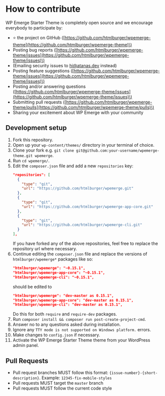 # How to contribute

WP Emerge Starter Theme is completely open source and we encourage everybody to participate by:

- ⭐ the project on GitHub \([https://github.com/htmlburger/wpemerge-theme](https://github.com/htmlburger/wpemerge-theme)\)
- Posting bug reports \([https://github.com/htmlburger/wpemerge-theme/issues](https://github.com/htmlburger/wpemerge-theme/issues)\)
- (Emailing security issues to [hi@atanas.dev](mailto:hi@atanas.dev) instead)
- Posting feature suggestions \([https://github.com/htmlburger/wpemerge-theme/issues](https://github.com/htmlburger/wpemerge-theme/issues)\)
- Posting and/or answering questions \([https://github.com/htmlburger/wpemerge-theme/issues](https://github.com/htmlburger/wpemerge-theme/issues)\)
- Submitting pull requests \([https://github.com/htmlburger/wpemerge-theme/pulls](https://github.com/htmlburger/wpemerge-theme/pulls)\)
- Sharing your excitement about WP Emerge with your community

## Development setup

1. Fork this repository.
2. Open up your `wp-content/themes/` directory in your terminal of choice.
3. Clone your fork e.g. `git clone git@github.com:your-username/wpemerge-theme.git wpemerge`.
4. Run `cd wpemerge/`.
5. Edit the `composer.json` file and add a new `repositories` key:
    ```json
    "repositories": [
      {
        "type": "git",
        "url": "https://github.com/htmlburger/wpemerge.git"
      },
      {
        "type": "git",
        "url": "https://github.com/htmlburger/wpemerge-app-core.git"
      },
      {
        "type": "git",
        "url": "https://github.com/htmlburger/wpemerge-cli.git"
      }
    ],
    ```
    If you have forked any of the above repositories, feel free to replace the repository url where necessary.
6. Continue editing the `composer.json` file and replace the versions of `htmlburger/wpemerge*` packages like so:
    ```json
    "htmlburger/wpemerge": "~0.15.1",
    "htmlburger/wpemerge-app-core": "~0.15.1",
    "htmlburger/wpemerge-cli": "~0.15.1",
    ```
    should be edited to
    ```json
    "htmlburger/wpemerge": "dev-master as 0.15.1",
    "htmlburger/wpemerge-app-core": "dev-master as 0.15.1",
    "htmlburger/wpemerge-cli": "dev-master as 0.15.1",
    ```
    Do this for both `require` and `require-dev` packages.
6. Run `composer install && composer run post-create-project-cmd`.
7. Answer no to any questions asked during installation.
8. Ignore any `TTY mode is not supported on Windows platform.` errors.
9. Make changes to `config.json` if necessary.
10. Activate the WP Emerge Starter Theme theme from your WordPress admin panel.

## Pull Requests

- Pull request branches MUST follow this format: `{issue-number}-{short-description}`.
  Example: `12345-fix-mobile-styles`
- Pull requests MUST target the `master` branch
- Pull requests MUST follow the current code style
